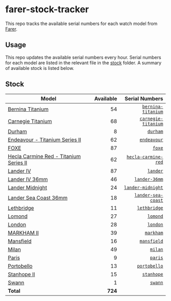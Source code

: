 # farer-stock-tracker

This repo tracks the available serial numbers for each watch model from [Farer](https://farer.com).

## Usage

This repo updates the available serial numbers every hour. Serial numbers for each model are listed in the relevant file in the [stock](./stock) folder. A summary of available stock is listed below.

## Stock

| Model | Available | Serial Numbers |
| ----- | --------: | -------------: |
| [Bernina Titanium](https://usd.farer.com/products/bernina-titanium) | 54 | [`bernina-titanium`](./stock/bernina-titanium) |
| [Carnegie Titanium](https://usd.farer.com/products/carnegie-titanium) | 68 | [`carnegie-titanium`](./stock/carnegie-titanium) |
| [Durham](https://usd.farer.com/products/durham) | 8 | [`durham`](./stock/durham) |
| [Endeavour - Titanium Series II](https://usd.farer.com/products/endeavour) | 62 | [`endeavour`](./stock/endeavour) |
| [FOXE](https://usd.farer.com/products/foxe) | 87 | [`foxe`](./stock/foxe) |
| [Hecla Carmine Red - Titanium Series II](https://usd.farer.com/products/hecla-carmine-red) | 62 | [`hecla-carmine-red`](./stock/hecla-carmine-red) |
| [Lander IV](https://usd.farer.com/products/lander) | 87 | [`lander`](./stock/lander) |
| [Lander IV 36mm](https://usd.farer.com/products/lander-36mm) | 46 | [`lander-36mm`](./stock/lander-36mm) |
| [Lander Midnight](https://usd.farer.com/products/lander-midnight) | 24 | [`lander-midnight`](./stock/lander-midnight) |
| [Lander Sea Coast 36mm](https://usd.farer.com/products/lander-sea-coast) | 18 | [`lander-sea-coast`](./stock/lander-sea-coast) |
| [Lethbridge](https://usd.farer.com/products/lethbridge) | 11 | [`lethbridge`](./stock/lethbridge) |
| [Lomond](https://usd.farer.com/products/lomond) | 27 | [`lomond`](./stock/lomond) |
| [London](https://usd.farer.com/products/london) | 28 | [`london`](./stock/london) |
| [MARKHAM II](https://usd.farer.com/products/markham) | 39 | [`markham`](./stock/markham) |
| [Mansfield](https://usd.farer.com/products/mansfield) | 16 | [`mansfield`](./stock/mansfield) |
| [Milan](https://usd.farer.com/products/milan) | 49 | [`milan`](./stock/milan) |
| [Paris](https://usd.farer.com/products/paris) | 9 | [`paris`](./stock/paris) |
| [Portobello](https://usd.farer.com/products/portobello) | 13 | [`portobello`](./stock/portobello) |
| [Stanhope II](https://usd.farer.com/products/stanhope) | 15 | [`stanhope`](./stock/stanhope) |
| [Swann](https://usd.farer.com/products/swann) | 1 | [`swann`](./stock/swann) |
| **Total** | **724** | |
